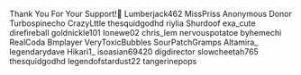 Thank You For Your Support!💟
Lumberjack462
MissPriss
Anonymous Donor
Turbospinecho
CrazyLttle
thesquidgodhd
riylia
Shurdoof
exa_cute
direfireball
goldnickle101
Ionewe02
chris_lem
nervouspotatoe
byhemechi
RealCoda
Bmplayer
VeryToxicBubbles
SourPatchGramps
Altamira_
legendarydave
Hikari1_
isoasian69420
digdirector
slowcheetah765
thesquidgodhd
legendofstardust22
tangerinepops
